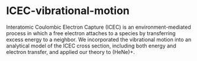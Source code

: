 # ICEC-vibrational-motion
Interatomic Coulombic Electron Capture (ICEC) is an environment-mediated process in which a free electron attaches to a species by transferring excess energy to a neighbor. We incorporated the vibrational motion into an analytical model of the ICEC cross section, including both energy and electron transfer, and applied our theory to (HeNe)+.
